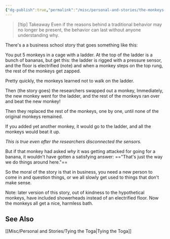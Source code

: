 ```yaml
---
{"dg-publish":true,"permalink":"/misc/personal-and-stories/the-monkeys-and-the-ladder/","tags":["misc","parable","wisdom-of-the-ancients"],"noteIcon":""}
---
```



>[!tip] Takeaway
>Even if the reasons behind a traditional behavior may no longer be present, the behavior can last without anyone understanding why.

There's a a business school story that goes something like this:

You put 5 monkeys in a cage with a ladder. At the top of the ladder is a bunch of bananas, but get this: the ladder is rigged with a pressure sensor, and the floor is electrified (note) and when a monkey steps on the top rung, the rest of the monkeys get zapped.

Pretty quickly, the monkeys learned not to walk on the ladder.

Then (the story goes) the researchers swapped out a monkey, Immediately, the new monkey went for the ladder, and the rest of the monkeys ran over and beat the new monkey! 

Then they replaced the rest of the monkeys, one by one, until none of the original monkeys remained. 

If you added yet another monkey, it would go to the ladder, and all the monkeys would beat it up. 

*This is true even after the researchers disconnected the sensors.*

But if that monkey had asked *why* it was getting attacked for going for a banana, it wouldn't have gotten a satisfying answer: =="That's just the way we do things around here."==

So the moral of the story is that in business, you need a new person to come in and question things, or we all slowly get used to things that don't make sense.


Note: later version of this story, out of kindness to the hypothetical monkeys, have included showerheads instead of an electrified floor. Now the monkeys all get a nice, harmless bath.

## See Also 
[[Misc/Personal and Stories/Tying the Toga\|Tying the Toga]]